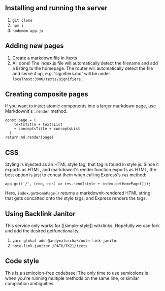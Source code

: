 ## Installing and running the server
1. `git clone`
2. `npm i`
3. `nodemon app.js`

## Adding new pages
1. Create a markdown file in /texts
2. All done! The index.js file will automatically detect the filename and add a listing to the homepage. The router will automatically detect the file and serve it up, e.g. 'signifiers.md' will be under `localhost:3000/texts/signifiers`.

## Creating composite pages
If you want to inject atomic components into a larger markdown page, use Markdownit's `.render` method.
```
const page = (
    textsTitle + textsList
    + conceptsTitle + conceptsList
  )
return md.render(page)
```

## CSS
Styling is injected as an HTML style tag; that tag is found in style.js. Since it exports as HTML, and markdownit's render function exports as HTML, the best option is just to concat them when calling Express's `res` method:
```
app.get('/', (req, res) => res.send(style + index.getHomePage()));
```
Here, `index.getHomePage()` returns a markdownit-rendered HTML string; that gets concatted onto the style tags, and Express renders the tags.

## Using Backlink Janitor
This service only works for [[simple-style]] wiki links. Hopefully we can fork and add the desired getfunctionality.
1. `yarn global add @andymatuschak/note-link-janitor`
2. `note-link-janitor /PATH/TK21/texts`

## Code style
This is a semicolon-free codebase! The only time to use semicolons is when you're running multiple methods on the same line, or similar compilation ambiguities.